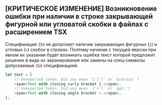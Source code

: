 ## \[КРИТИЧЕСКОЕ ИЗМЕНЕНИЕ\] Возникновение ошибки при наличии в строке закрывающей фигурной или угловатой скобки в файлах с расширением TSX

Спецификация `JSX` не допускает наличие закрывающих фигурных (`}`) и угловых (`>`) скобок в строках. Поэтому начиная с текущей версии при явном их указании будет возникать ошибка текст которой предложит решение в виде их экранирования или замены на спец-символы допускаемые `JSX` спецификацией.

`````ts
let text = [
    // Unexpected token. Did you mean `{'}'}` or `&rbrace;`?
    <span>Text with closing curly bracket }.</span>,
    // Unexpected token. Did you mean `{'>'}` or `&gt;`?
    <span>Text with closing angle bracket >.</span>,
];

`````
